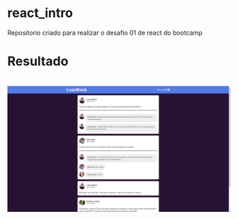 # react_intro
Repositorio criado para realizar o desafio 01 de react do bootcamp

# Resultado

<h1 align="center">
  <img alt="Challeng" title="Challeng" src="./src/assets/result.png" />
</h1>